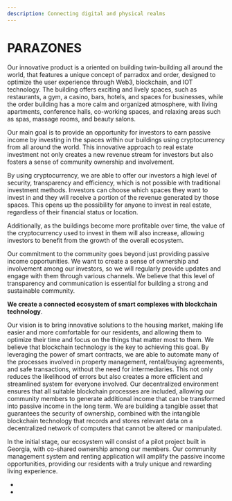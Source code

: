 ```yaml
---
description: Connecting digital and physical realms
---
```


# PARAZONES

Our innovative product is a oriented on building twin-building all around the world, that features a unique concept of parradox and order, designed to optimize the user experience through Web3, blockchain, and IOT technology. The building offers exciting and lively spaces, such as restaurants, a gym, a casino, bars, hotels, and spaces for businesses, while the order building has a more calm and organized atmosphere, with living apartments, conference halls, co-working spaces, and relaxing areas such as spas, massage rooms, and beauty salons.&#x20;

Our main goal is to provide an opportunity for investors to earn passive income by investing in the spaces within our buildings using cryptocurrency from all around the world. This innovative approach to real estate investment not only creates a new revenue stream for investors but also fosters a sense of community ownership and involvement.&#x20;

By using cryptocurrency, we are able to offer our investors a high level of security, transparency and efficiency, which is not possible with traditional investment methods. Investors can choose which spaces they want to invest in and they will receive a portion of the revenue generated by those spaces. This opens up the possibility for anyone to invest in real estate, regardless of their financial status or location.

&#x20;Additionally, as the buildings become more profitable over time, the value of the cryptocurrency used to invest in them will also increase, allowing investors to benefit from the growth of the overall ecosystem.&#x20;

Our commitment to the community goes beyond just providing passive income opportunities. We want to create a sense of ownership and involvement among our investors, so we will regularly provide updates and engage with them through various channels. We believe that this level of transparency and communication is essential for building a strong and sustainable community.

**We create a connected ecosystem of smart complexes with blockchain technology**.&#x20;

Our vision is to bring innovative solutions to the housing market, making life easier and more comfortable for our residents, and allowing them to optimize their time and focus on the things that matter most to them. We believe that blockchain technology is the key to achieving this goal. By leveraging the power of smart contracts, we are able to automate many of the processes involved in property management, rental/buying agreements, and safe transactions, without the need for intermediaries. This not only reduces the likelihood of errors but also creates a more efficient and streamlined system for everyone involved. Our decentralized environment ensures that all suitable blockchain processes are included, allowing our community members to generate additional income that can be transformed into passive income in the long term. We are building a tangible asset that guarantees the security of ownership, combined with the intangible blockchain technology that records and stores relevant data on a decentralized network of computers that cannot be altered or manipulated.

In the initial stage, our ecosystem will consist of a pilot project built in Georgia, with co-shared ownership among our members. Our community management system and renting application will amplify the passive income opportunities, providing our residents with a truly unique and rewarding living experience.



*
*
